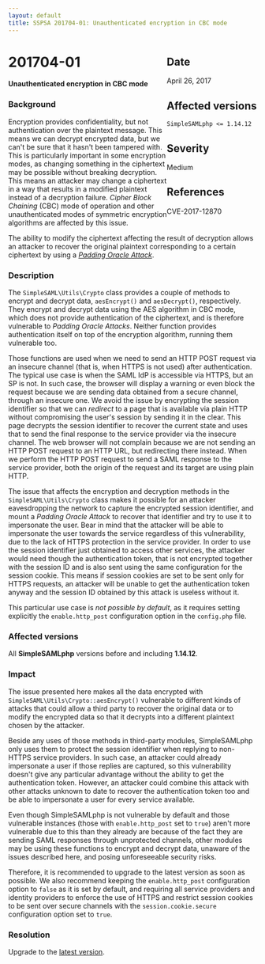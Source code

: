 ```yaml
---
layout: default
title: SSPSA 201704-01: Unauthenticated encryption in CBC mode
---
```


<div class="sidebar-warning" style="float: right;">
<h2>Date</h2>
April 26, 2017
<h2>Affected versions</h2>
<code>SimpleSAMLphp <= 1.14.12</code>
<h2>Severity</h2>
Medium
<h2>References</h2>
CVE-2017-12870
</div>

# 201704-01

**Unauthenticated encryption in CBC mode**

### Background

Encryption provides confidentiality, but not authentication over the plaintext message. This means we can decrypt
encrypted data, but we can't be sure that it hasn't been tampered with. This is particularly important in some
encryption modes, as changing something in the ciphertext may be possible without breaking decryption. This
means an attacker may change a ciphertext in a way that results in a modified plaintext instead of a decryption failure.
_Cipher Block Chaining_ (CBC) mode of operation and other unauthenticated modes of symmetric encryption algorithms are
affected by this issue.

The ability to modify the ciphertext affecting the result of decryption allows an attacker to recover the original
plaintext corresponding to a certain ciphertext by using a
[_Padding Oracle Attack_](https://en.wikipedia.org/wiki/Padding_oracle_attack).

### Description

The `SimpleSAML\Utils\Crypto` class provides a couple of methods to encrypt and decrypt data, `aesEncrypt()` and
`aesDecrypt()`, respectively. They encrypt and decrypt data using the AES algorithm in CBC mode, which does not
provide authentication of the ciphertext, and is therefore vulnerable to _Padding Oracle Attacks_. Neither function
provides authentication itself on top of the encryption algorithm, running them vulnerable too.

Those functions are used when we need to send an HTTP POST request via an insecure
channel (that is, when HTTPS is not used) after authentication. The typical use case is when the SAML IdP is
accessible via HTTPS, but an SP is not. In such case, the browser will display a warning or even block the request
because we are sending data obtained from a secure channel, through an insecure one. We avoid the issue by encrypting
the session identifier so that we can *redirect* to a page that is available via plain HTTP without compromising the
user's session by sending it in the clear. This page decrypts the session identifier to recover the current state and
uses that to send the final response to the service provider via the insecure channel. The web browser will not complain
because we are not sending an HTTP POST request to an HTTP URL, but redirecting there instead. When we perform the
HTTP POST request to send a SAML response to the service provider, both the origin of the request and its target are
using plain HTTP.

The issue that affects the encryption and decryption methods in the `SimpleSAML\Utils\Crypto` class makes it possible
for an attacker eavesdropping the network to capture the encrypted session identifier, and mount a _Padding Oracle
Attack_ to recover that identifier and try to use it to impersonate the user. Bear in mind that the attacker will be
able to impersonate the user towards the service regardless of this vulnerability, due to the lack of HTTPS protection
in the service provider. In order to use the session identifier just obtained to access other services, the attacker
would need though the authentication token, that is not encrypted together with the session ID and is also sent using
the same configuration for the session cookie. This means if session cookies are set to be sent only for HTTPS requests,
an attacker will be unable to get the authentication token anyway and the session ID obtained by this attack is
useless without it.

This particular use case is *not possible by default*, as it requires setting explicitly the `enable.http_post`
configuration option in the `config.php` file.

### Affected versions

All **SimpleSAMLphp** versions before and including **1.14.12**.

### Impact

The issue presented here makes all the data encrypted with `SimpleSAML\Utils\Crypto::aesEncrypt()` vulnerable to
different kinds of attacks that could allow a third party to recover the original data or to modify the encrypted
data so that it decrypts into a different plaintext chosen by the attacker.

Beside any uses of those methods in third-party modules, SimpleSAMLphp only uses them to protect the session identifier
when replying to non-HTTPS service providers. In such case, an attacker could already impersonate a user if those
replies are captured, so this vulnerability doesn't give any particular advantage without the ability to get the
authentication token. However, an attacker could combine this attack with other attacks unknown to date to recover the
authentication token too and be able to impersonate a user for every service available.

Even though SimpleSAMLphp is not vulnerable by default and those vulnerable instances (those with `enable.http_post`
set to `true`) aren't more vulnerable due to this than they already are because of the fact they are sending SAML
responses through unprotected channels, other modules may be using these functions to encrypt and decrypt data, unaware
of the issues described here, and posing unforeseeable security risks.

Therefore, it is recommended to upgrade to the latest version as soon as possible. We also recommend keeping the
`enable.http_post` configuration option to `false` as it is set by default, and requiring all service providers and
identity providers to enforce the use of HTTPS and restrict session cookies to be sent over secure channels with the
`session.cookie.secure` configuration option set to `true`.

### Resolution

Upgrade to the [latest version](/download).
